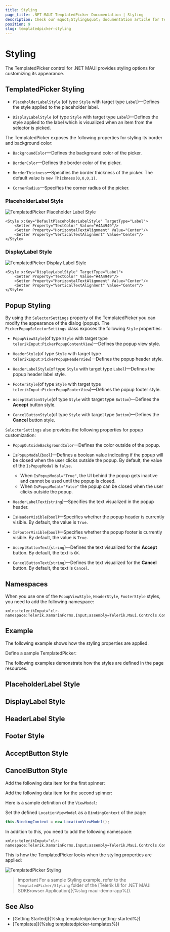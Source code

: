 ```yaml
---
title: Styling
page_title: .NET MAUI TemplatedPicker Documentation | Styling
description: Check our &quot;Styling&quot; documentation article for Telerik TemplatedPicker for .NET MAUI.
position: 9
slug: templatedpicker-styling
---
```


# Styling

The TemplatedPicker control for .NET MAUI provides styling options for customizing its appearance.

## TemplatedPicker Styling

* `PlaceholderLabelStyle` (of type `Style` with target type `Label`)&mdash;Defines the style applied to the placeholder label.

* `DisplayLabelStyle` (of type `Style` with target type `Label`)&mdash;Defines the style applied to the label which is visualized when an item from the selector is picked.

The TemplatedPicker exposes the following properties for styling its border and background color:

* `BackgroundColor`&mdash;Defines the background color of the picker.

* `BorderColor`&mdash;Defines the border color of the picker.

* `BorderThickness`&mdash;Specifies the border thickness of the picker. The default value is `new Thickness(0,0,0,1)`.

* `CornerRadius`&mdash;Specifies the corner radius of the picker.

### PlaceholderLabel Style

![TemplatedPicker Placeholder Label Style](images/templatedpicker_placeholder_styling.png)

```XAML
<Style x:Key="DefaultPlaceholderLabelStyle" TargetType="Label">
	<Setter Property="TextColor" Value="#4A4949"/>
	<Setter Property="HorizontalTextAlignment" Value="Center"/>
	<Setter Property="VerticalTextAlignment" Value="Center"/>
</Style>
```

### DisplayLabel Style

![TemplatedPicker Display Label Style](images/templatedpicker_display_styling.png)

```XAML
<Style x:Key="DisplayLabelStyle" TargetType="Label">
	<Setter Property="TextColor" Value="#4A4949"/>
	<Setter Property="HorizontalTextAlignment" Value="Center"/>
	<Setter Property="VerticalTextAlignment" Value="Center"/>
</Style>
```

## Popup Styling

By using the `SelectorSettings` property of the TemplatedPicker you can modify the appearance of the dialog (popup). The `PickerPopupSelectorSettings` class exposes the following `Style` properties:

* `PopupViewStyle`(of type `Style` with target type `telerikInput:PickerPopupContentView`)&mdash;Defines the popup view style.

* `HeaderStyle`(of type `Style` with target type `telerikInput:PickerPopupHeaderView`)&mdash;Defines the popup header style.

* `HeaderLabelStyle`(of type `Style` with target type `Label`)&mdash;Defines the popup header label style.

* `FooterStyle`(of type `Style` with target type `telerikInput:PickerPopupFooterView`)&mdash;Defines the popup footer style.

* `AcceptButtonStyle`(of type `Style` with target type `Button`)&mdash;Defines the **Accept** button style.

* `CancelButtonStyle`(of type `Style` with target type `Button`)&mdash;Defines the **Cancel** button style.

`SelectorSettings` also provides the following properties for popup customization:

* `PopupOutsideBackgroundColor`&mdash;Defines the color outside of the popup.

* `IsPopupModal`(`bool`)&mdash;Defines a boolean value indicating if the popup will be closed when the user clicks outside the popup. By default, the value of the `IsPopupModal` is `false`.
	* When `IsPopupModal="True"`, the UI behind the popup gets inactive and cannot be used until the popup is closed.
	* When `IsPopupModal="False"` the popup can be closed when the user clicks outside the popup.

* `HeaderLabelText`(`string`)&mdash;Specifies the text visualized in the popup header.

* `IsHeaderVisible`(`bool`)&mdash;Specifies whether the popup header is currently visible. By default, the value is `True`.

* `IsFooterVisible`(`bool`)&mdash;Specifies whether the popup footer is currently visible. By default, the value is `True`.

* `AcceptButtonText`(`string`)&mdash;Defines the text visualized for the **Accept** button. By default, the text is `OK`.

* `CancelButtonText`(`string`)&mdash;Defines the text visualized for the **Cancel** button. By default, the text is `Cancel`.

## Namespaces

When you use one of the `PopupViewStyle`, `HeaderStyle`, `FooterStyle` styles, you need to add the following namespace:

```XAML
xmlns:telerikInput="clr-namespace:Telerik.XamarinForms.Input;assembly=Telerik.Maui.Controls.Compatibility"
```

## Example

The following example shows how the styling properties are applied.

Define a sample TemplatedPicker:

<snippet id='templatedpicker-style' />

The following examples demonstrate how the styles are defined in the page resources.

## PlaceholderLabel Style

<snippet id='templatedpicker-placeholderlabelstyle' />

## DisplayLabel Style

<snippet id='templatedpicker-displaylabelstyle' />

## HeaderLabel Style

<snippet id='templatedpicker-headelabelstyle' />

## Footer Style

<snippet id='templatedpicker-commonbuttonstyle' />

## AcceptButton Style

<snippet id='templatedpicker-acceptbuttonstyle' />

## CancelButton Style

<snippet id='templatedpicker-cancelbuttonstyle' />

Add the following data item for the first spinner:

<snippet id='templatedpicker-country-businessmodel' />

Add the following data item for the second spinner:

<snippet id='templatedpicker-city-businessmodel' />

Here is a sample definition of the `ViewModel`:

<snippet id='templatedpicker-viewmodel' />

Set the defined `LocationViewModel` as a `BindingContext` of the page:

```C#
this.BindingContext = new LocationViewModel();
```

In addition to this, you need to add the following namespace:

```XAML
xmlns:telerikInput="clr-namespace:Telerik.XamarinForms.Input;assembly=Telerik.Maui.Controls.Compatibility"
```

This is how the TemplatedPicker looks when the styling properties are applied:

![TemplatedPicker Styling](images/templatedpicker_styling.png)

>important For a sample Styling example, refer to the `TemplatedPicker/Styling` folder of the [Telerik UI for .NET MAUI SDKBrowser Application]({%slug maui-demo-app%}).

## See Also

- [Getting Started]({%slug templatedpicker-getting-started%})
- [Templates]({%slug templatedpicker-templates%})
